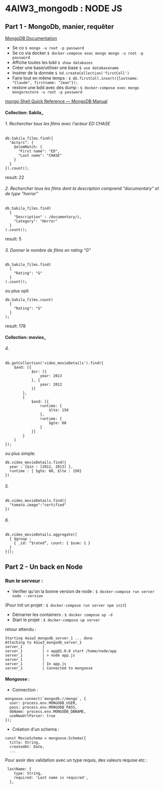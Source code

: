 # 4AIW3_mongodb : NODE JS 


## Part 1 - MongoDb, manier, requêter

[MongoDB Documentation](https://docs.mongodb.com/)

- Se co `$ mongo -u root -p password`
- Se co via docker `$ docker-compose exec mongo mongo -u root -p password`
- Affiche toutes les bdd `$ show databases`
- Créer une base/utiliser une base `$ use databasename`
- Insérer de la donnée `$ bd.createCollection('firstColl')`
- Faire tout en même temps : `$ db.firstColl.insert({lastname: "Claude", firstname: "Jean"});`
- restore une bdd avec des dump : `$ docker-compose exec mongo mongorestore -u root -p password`

[mongo Shell Quick Reference — MongoDB Manual](https://docs.mongodb.com/manual/reference/mongo-shell/)

#### Collection: Sakila_
###### 1. Rechercher tous les films avec l'acteur ED CHASE
```
db.Sakila_films.find({ 
  "Actors": { 
    $elemMatch: { 
      "First name": "ED", 
      "Last name": "CHASE" 
    } 
  }
}).count();
```
result: 22

###### 2. Rechercher tous les films dont la description comprend "documentary" et de type "horror"
```
db.Sakila_films.find(
  {
    "Description" : /documentary/i,
    "Category": "Horror"
  }
).count();
```
result: 5

###### 3. Donner le nombre de films en rating "G"
```
db.Sakila_films.find(
  {
    "Rating": "G"
  }
).count();
```
ou plus opti
```
db.Sakila_films.count(
  {
    "Rating": "G"
  }
);
```
result: 178

#### Collection: movies_
###### 4.
```
db.getCollection('video_movieDetails').find({
    $and: [{
            $or: [{
                year: 2013
            }, {
                year: 2012
            }]
        },
        {
            $and: [{
                runtime: {
                    $lte: 150
                },
                runtime: {
                    $gte: 60
                }
            }]
        }
    ]
});
```
ou plus simple:
```
db.video_movieDetails.find({ 
  year : {$in : [2012, 2013] }, 
  runtime : { $gte: 60, $lte : 150}
})
```
###### 5. 
```
db.video_movieDetails.find({ 
  "tomato.image":"certified"
})
```
###### 6. 
```
db.video_movieDetails.aggregate([
  { $group : 
    { _id: “$rated”, count: { $sum: 1 } 
  }
}]);
```

## Part 2 - Un back en Node

### Run le serveur : 
- Verifier qu'on la bonne version de node : `$ docker-compose run server node --version`

(Pour init un projet : `$ docker-compose run server npm init`)

- Démarrer les containers : `$ docker compose up -d`
- Start le projet : `$ docker-compose up server`

retour attendu : 
```
Starting 4aiw3_mongodb_server_1 ... done
Attaching to 4aiw3_mongodb_server_1
server_1         | 
server_1         | > app@1.0.0 start /home/node/app
server_1         | > node app.js
server_1         | 
server_1         | In app.js
server_1         | Connected to mongoose
```

#### Mongoose :

- Connection : 
```
mongoose.connect(`mongodb://mongo`, {
  user: process.env.MONGODB_USER,
  pass: process.env.MONGODB_PASS,
  dbName: process.env.MONGODB_DBNAME,
  useNewUrlParser: true
});
```
- Création d'un schema :
```
const MovieSchema = mongoose.Schema({
  title: String,
  createdAt: Date,
  ...
```
Pour avoir des validation avec un type requis, des valeurs requise etc :
```
 lastName: {
    type: String,
    required: 'Last name is required',
  },
```